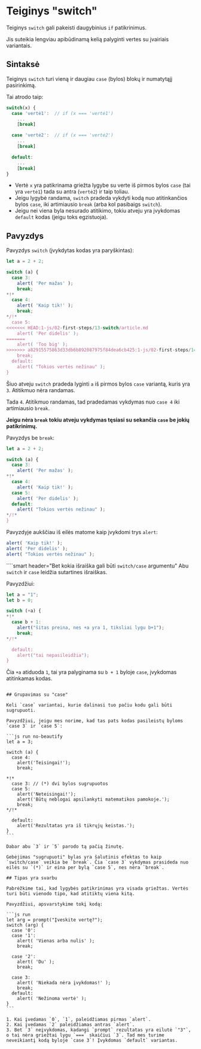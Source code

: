 # Teiginys "switch"

Teiginys `switch` gali pakeisti daugybinius `if` patikrinimus.

Jis suteikia lengviau apibūdinamą kelią palyginti vertes su įvairiais variantais.

## Sintaksė

Teiginys `switch` turi vieną ir daugiau `case` (bylos) blokų ir numatytąjį pasirinkimą.

Tai atrodo taip:

```js no-beautify
switch(x) {
  case 'vertė1':  // if (x === 'vertė1')
    ...
    [break]

  case 'vertė2':  // if (x === 'vertė2')
    ...
    [break]

  default:
    ...
    [break]
}
```

- Vertė `x` yra patikrinama griežta lygybe su verte iš pirmos bylos `case` (tai yra `vertė1`) tada su antra (`vertė2`) ir taip toliau.
- Jeigu lygybė randama, `switch` pradeda vykdyti kodą nuo atitinkančios bylos `case`, iki artimiausio `break` (arba kol pasibaigs `switch`).
- Jeigu nei viena byla nesurado atitikimo, tokiu atveju yra įvykdomas `default` kodas (jeigu toks egzistuoja).

## Pavyzdys

Pavyzdys `switch` (įvykdytas kodas yra paryškintas):

```js run
let a = 2 + 2;

switch (a) {
  case 3:
    alert( 'Per mažas' );
    break;
*!*
  case 4:
    alert( 'Kaip tik!' );
    break;
*/!*
  case 5:
<<<<<<< HEAD:1-js/02-first-steps/13-switch/article.md
    alert( 'Per didelis' );
=======
    alert( 'Too big' );
>>>>>>> a82915575863d33db6b892087975f84dea6cb425:1-js/02-first-steps/14-switch/article.md
    break;
  default:
    alert( "Tokios vertės nežinau" );
}
```

Šiuo atveju `switch` pradeda lyginti `a` iš pirmos bylos `case` variantą, kuris yra `3`. Atitikmuo nėra randamas.

Tada `4`. Atitikmuo randamas, tad pradedamas vykdymas nuo `case 4` iki artimiausio `break`.

**Jeigu nėra `break` tokiu atveju vykdymas tęsiasi su sekančia `case` be jokių patikrinimų.**

Pavyzdys be `break`:

```js run
let a = 2 + 2;

switch (a) {
  case 3:
    alert( 'Per mažas' );
*!*
  case 4:
    alert( 'Kaip tik!' );
  case 5:
    alert( 'Per didelis' );
  default:
    alert( "Tokios vertės nežinau" );
*/!*
}
```

Pavyzdyje aukščiau iš eilės matome kaip įvykdomi trys `alert`:

```js
alert( 'Kaip tik!' );
alert( 'Per didelis' );
alert( "Tokios vertės nežinau" );
```

````smart header="Bet kokia išraiška gali būti `switch/case` argumentu"
Abu `switch` ir `case` leidžia sutartines išraiškas.

Pavyzdžiui:

```js run
let a = "1";
let b = 0;

switch (+a) {
*!*
  case b + 1:
    alert("šitas preina, nes +a yra 1, tiksliai lygu b+1");
    break;
*/!*

  default:
    alert("tai nepasileidžia");
}
```
Čia `+a` atiduoda `1`, tai yra palyginama su `b + 1` byloje `case`, įvykdomas atitinkamas kodas.
````

## Grupavimas su "case"

Keli `case` variantai, kurie dalinasi tuo pačiu kodu gali būti sugrupuoti.

Pavyzdžiui, jeigu mes norime, kad tas pats kodas pasileistų byloms `case 3` ir `case 5`:

```js run no-beautify
let a = 3;

switch (a) {
  case 4:
    alert('Teisingai!');
    break;

*!*
  case 3: // (*) dvi bylos sugrupuotos
  case 5:
    alert('Neteisingai!');
    alert('Būtų neblogai apsilankyti matematikos pamokoje.');
    break;
*/!*

  default:
    alert('Rezultatas yra iš tikrųjų keistas.');
}
```

Dabar abu `3` ir `5` parodo tą pačią žinutę.

Gebėjimas "sugrupuoti" bylas yra šalutinis efektas to kaip `switch/case` veikia be `break`. Čia `case 3` vykdymas prasideda nuo eilės su `(*)` ir eina per bylą `case 5`, nes nėra `break`.

## Tipas yra svarbu

Pabrėžkime tai, kad lygybės patikrinimas yra visada griežtas. Vertės turi būti vienodo tipo, kad atitiktų viena kitą.

Pavyzdžiui, apsvarstykime tokį kodą:

```js run
let arg = prompt("Įveskite vertę?");
switch (arg) {
  case '0':
  case '1':
    alert( 'Vienas arba nulis' );
    break;

  case '2':
    alert( 'Du' );
    break;

  case 3:
    alert( 'Niekada nėra įvykdomas!' );
    break;
  default:
    alert( 'Nežinoma vertė' );
}
```

1. Kai įvedamas `0`, `1`, paleidžiamas pirmas `alert`.
2. Kai įvedamas `2` paleidžiamas antras `alert`.
3. Bet `3` neįvykdomas, kadangi `prompt` rezultatas yra eilutė `"3"`, o tai nėra griežtai lygu `===` skaičiui `3`. Tad mes turime neveikiantį kodą byloje `case 3`! Įvykdomas `default` variantas.
